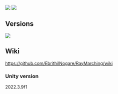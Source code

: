 [![](https://img.shields.io/github/actions/workflow/status/EbrithilNogare/RayMarching/buildGame.yml?style=for-the-badge&cacheSeconds=300)](https://ebrithilnogare.github.io/RayMarching/)
[![](https://img.shields.io/github/last-commit/EbrithilNogare/RayMarching/main?label=Last%20build&style=for-the-badge&logo=unity&cacheSeconds=300)](https://ebrithilnogare.github.io/RayMarching/)

## Versions

[![](https://img.shields.io/badge/Windows%20version-555555?style=for-the-badge&logo=windows&logoColor=white&cacheSeconds=3000)](https://nightly.link/EbrithilNogare/RayMarching/workflows/buildGame/main/Build-StandaloneWindows64.zip)

## Wiki

https://github.com/EbrithilNogare/RayMarching/wiki

### Unity version

2022.3.9f1
